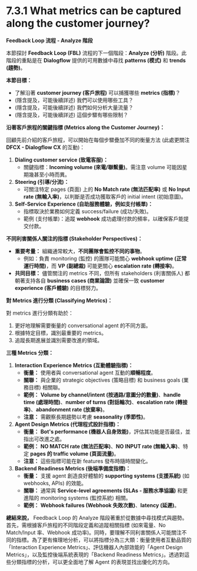 # 7.3.1 What metrics can be captured along the customer journey?

**Feedback Loop 流程 - Analyze 階段**

本節探討 **Feedback Loop (FBL)** 流程的下一個階段：**Analyze (分析)** 階段。此階段的重點是在 **Dialogflow** 提供的可用數據中尋找 **patterns (模式)** 和 **trends (趨勢)**。

**本節目標：**

- 了解沿著 **customer journey (客戶旅程)** 可以捕獲哪些 **metrics (指標)**？
- (隱含提及，可能後續詳述) 我們可以使用哪些工具？
- (隱含提及，可能後續詳述) 我們如何分析大量流量？
- (隱含提及，可能後續詳述) 這個步驟有哪些限制？

**沿著客戶旅程的關鍵指標 (Metrics along the Customer Journey)：**

回顧先前介紹的客戶旅程，可以開始在每個步驟疊加不同的衡量方法 (此處更關注 **DFCX - Dialogflow CX** 的互動)：

1. **Dialing customer service (致電客服)：**
    - 關鍵指標：**Incoming volume (來電/聯繫量)**。需注意 volume 可能因星期幾甚至小時而異。
2. **Steering (引導/分流)：**
    - 可關注特定 pages (頁面) 上的 **No Match rate (無法匹配率)** 或 **No Input rate (無輸入率)**，以判斷是否成功獲取客戶的 initial intent (初始意圖)。
3. **Self-Service Experience (自助服務體驗，例如支付帳單)：**
    - 指標取決於業務如何定義 success/failure (成功/失敗)。
    - 範例 (支付帳單)：追蹤 **webhook** 成功處理付款的頻率，以確保客戶能提交付款。

**不同利害關係人關注的指標 (Stakeholder Perspectives)：**

- **重要考量：** 組織通常較大，**不同團隊會監控不同的事物**。
    - 例如：負責 monitoring (監控) 的團隊可能關心 **webhook uptime (正常運行時間)**，而 **VP (副總裁)** 可能更關心 **escalation rate (轉接率)**。
- **共同目標：** 儘管關注的 metrics 不同，但所有 stakeholders (利害關係人) 都朝著支持各自 **business cases (商業論證)** 並確保一致 **customer experience (客戶體驗)** 的目標努力。

**對 Metrics 進行分類 (Classifying Metrics)：**

對 metrics 進行分類有助於：

1. 更好地理解需要衡量的 conversational agent 的不同方面。
2. 根據特定目標，識別最重要的 metrics。
3. 追蹤長期進展並識別需要改進的領域。

**三種 Metrics 分類：**

1. **Interaction Experience Metrics (互動體驗指標)：**
    - **衡量：** 使用者與 conversational agent 互動的**順暢程度**。
    - **關聯：** 與企業的 strategic objectives (策略目標) 和 business goals (業務目標) 相關聯。
    - **範例：** **Volume by channel/intent (按通路/意圖分的數量)**、**handle time (處理時間)**、**number of turns (對話輪次)**、**escalation rate (轉接率)**、**abandonment rate (放棄率)**。
    - **注意：** 需觀察長期趨勢以考慮 **seasonality (季節性)**。
2. **Agent Design Metrics (代理程式設計指標)：**
    - **衡量：** **Bot's performance (機器人自身效能)**，評估其功能是否最佳，並指出可改進之處。
    - **範例：** **NO MATCH rate (無法匹配率)**、**NO INPUT rate (無輸入率)**、特定 **pages 的 traffic volume (頁面流量)**。
    - **注意：** 這些指標可能在新 features 發布時隨時間變化。
3. **Backend Readiness Metrics (後端準備度指標)：**
    - **衡量：** 支援 agent 創造良好體驗的 **supporting systems (支援系統)** (如 webhooks, APIs) 的效能。
    - **關聯：** 通常與 **Service-level agreements (SLAs - 服務水準協議)** 和更進階的 monitoring systems (監控系統) 相關。
    - **範例：** **Webhook failures (Webhook 失敗次數)**、**latency (延遲)**。

**總結來說，** Feedback Loop 的 Analyze 階段著重於從數據中尋找模式與趨勢。首先，需根據客戶旅程的不同階段定義和追蹤相關指標 (如來電量、No Match/Input 率、Webhook 成功率)。同時，要理解不同利害關係人可能關注不同的指標。為了更有條理地分析，可以將指標分為三大類：衡量使用者互動品質的「Interaction Experience Metrics」、評估機器人內部效能的「Agent Design Metrics」，以及監控後端系統表現的「Backend Readiness Metrics」。透過對這些分類指標的分析，可以更全面地了解 Agent 的表現並找出優化的方向。